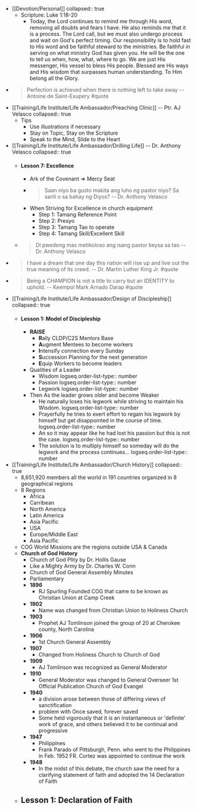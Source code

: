- [[Devotion/Personal]]
  collapsed:: true
	- Scripture: Luke 1:18-20
		- Today, the Lord continues to remind me through His word, removing all doubts and fears I have. He also reminds me that it is a process. The Lord call, but we must also undergo process and wait on God's perfect timing. Our responsibility is to hold fast to His word and be faithful steward to the ministries. Be faithful in serving on what ministry God has given you. He will be the one to tell us when, how, what, where to go. We are just His messenger, His vessel to bless His people. Blessed are His ways and His wisdom that surpasses human understanding. To Him belong all the Glory.
- > Perfection is achieved when there is nothing left to take away -- Antoine de Saint-Exupery #quote
- [[Training/Life Institute/Life Ambassador/Preaching Clinic]] -- Ptr. AJ Velasco
  collapsed:: true
	- Tips
		- Use illustrations if necessary
		- Stay on Topic, Stay on the Scripture
		- Speak to the Mind, Slide to the Heart
- [[Training/Life Institute/Life Ambassador/Drilling Life]] -- Dr. Anthony Velasco
  collapsed:: true
	- #### Lesson 7: Excellence
		- Ark of the Covenant => Mercy Seat
		- > Saan niyo ba gusto makita ang luho ng pastor niyo? Sa sarili o sa bahay ng Diyos? -- Dr. Anthony Velasco
		- When Striving for Excellence in church equipment
			- Step 1: Tamang Reference Point
			- Step 2: Presyo
			- Step 3: Tamang Tao to operate
			- Step 4: Tamang Skill/Excellent Skill
	- > Di pwedeng mas metikoloso ang isang pastor keysa sa tao -- Dr. Anthony Velasco
- > I have a dream that one day this nation will rise up and live out the true meaning of its creed. -- Dr. Martin Luther King Jr. #quote
- > Being a CHAMPION is not a title to carry but an IDENTITY to uphold. -- Keempol Mark Arnado Darap #quote
- [[Training/Life Institute/Life Ambassador/Design of Discipleship]]
  collapsed:: true
	- #### Lesson 1: Model of Discipleship
		- **RAISE**
			- **R**ally CLDP/C2S Mentors Base
			- **A**ugment Mentees to become workers
			- **I**ntensify connection every Sunday
			- **S**uccession Planning for the next generation
			- **E**quip Workers to become leaders
		- Qualities of a Leader
			- Wisdom
			  logseq.order-list-type:: number
			- Passion
			  logseq.order-list-type:: number
			- Legwork
			  logseq.order-list-type:: number
		- Then As the leader grows older and become Weaker
			- He naturally loses his legwork while striving to maintain his Wisdom.
			  logseq.order-list-type:: number
			- Prayerfully he tries to exert effort to regain his legwork by himself but get disappointed in the course of time.
			  logseq.order-list-type:: number
			- An so it may appear like he had lost his passion but this is not the case.
			  logseq.order-list-type:: number
			- The solution is to multiply himself so someday will do the legwork and the process continues...
			  logseq.order-list-type:: number
- [[Training/Life Institute/Life Ambassador/Church History]]
  collapsed:: true
	- 8,651,920 members all the world in 191 countries organized in 8 geographical regions
	- 8 Regions
		- Africa
		- Carribean
		- North America
		- Latin America
		- Asia Pacific
		- USA
		- Europe/Middle East
		- Asia Pacific
	- COG World Missions are the regions outside USA & Canada
	- **Church of God History**
		- Church of God Plity by Dr. Hollis Gause
		- Like a Mighty Army by Dr. Charles W. Conn
		- Church of God General Assembly Minutes
		- Parliamentary
		- **1896**
			- RJ Spurling Founded COG that came to be known as Christian Union at Camp Creek
		- **1902**
			- Name was changed from Christian Union to Holiness Church
		- **1903**
			- Prophet AJ Tomlinson joined the group of 20 at Cherokee county, North Carolina
		- **1906**
			- 1st Church General Assembly
		- **1907**
			- Changed from Holiness Church to Church of God
		- **1909**
			- AJ Tomlinson was recognized as General Moderator
		- **1910**
			- General Moderator was changed to General Overseer 1st Official Publication Church of God Evangel
		- **1940**
			- a division arose between those of differing views of sanctification
			- problem with Once saved, forever saved
			- Some held vigorously that it is an instantaneous or 'definite' work of grace, and others believed it to be continual and progressive
		- **1947**
			- Philippines
			- Frank Parado of Pittsburgh, Penn. who went to the Philippines in Feb. 1952 FR. Cortez was appointed to continue the work
		- **1948**
			- In the midst of this debate, the church saw the need for a clarifying statement of faith and adopted the 14 Declaration of Faith
	- **Lesson 1: Declaration of Faith**
		-